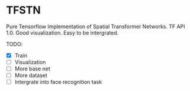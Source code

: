 # TFSTN
Pure Tensorflow Implementation of Spatial Transformer Networks. TF API 1.0. Good visualization. Easy to be intergrated.

TODO:
- [x] Train
- [ ] Visualization
- [ ] More base net
- [ ] More dataset
- [ ] Intergrate into face recognition task
